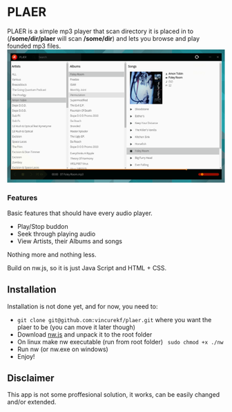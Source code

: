 # PLAER
PLAER is a simple mp3 player that scan directory it is placed in to (**/some/dir/plaer** will scan **/some/dir**) and lets you browse and play founded mp3 files.
![Native-like Framework](screenshot.png)

### Features
Basic features that should have every audio player.
- Play/Stop buddon
- Seek through playing audio
- View Artists, their Albums and songs

Nothing more and nothing less.

Build on nw.js, so it is just Java Script and HTML + CSS.

## Installation
Installation is not done yet, and for now, you need to:
- ```git clone git@github.com:vincurekf/plaer.git``` where you want the plaer to be (you can move it later though)
- Download [nw.js](https://github.com/nwjs/nw.js#downloads) and unpack it to the root folder
- On linux make nw executable (run from root folder) ``` sudo chmod +x ./nw```
- Run nw (or nw.exe on windows)
- Enjoy!

## Disclaimer
This app is not some proffesional solution, it works, can be easily changed and/or extended.
